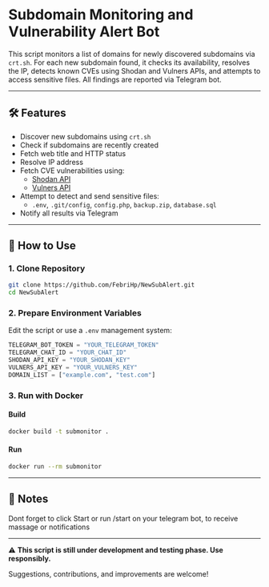 # Subdomain Monitoring and Vulnerability Alert Bot

This script monitors a list of domains for newly discovered subdomains via `crt.sh`. For each new subdomain found, it checks its availability, resolves the IP, detects known CVEs using Shodan and Vulners APIs, and attempts to access sensitive files. All findings are reported via Telegram bot.

---

## 🛠 Features

- Discover new subdomains using `crt.sh`
- Check if subdomains are recently created
- Fetch web title and HTTP status
- Resolve IP address
- Fetch CVE vulnerabilities using:
  - [Shodan API](https://www.shodan.io/)
  - [Vulners API](https://vulners.com/)
- Attempt to detect and send sensitive files:
  - `.env`, `.git/config`, `config.php`, `backup.zip`, `database.sql`
- Notify all results via Telegram

---

## 🚀 How to Use

### 1. Clone Repository
```bash
git clone https://github.com/FebriHp/NewSubAlert.git
cd NewSubAlert
```

### 2. Prepare Environment Variables
Edit the script or use a `.env` management system:
```python
TELEGRAM_BOT_TOKEN = "YOUR_TELEGRAM_TOKEN"
TELEGRAM_CHAT_ID = "YOUR_CHAT_ID"
SHODAN_API_KEY = "YOUR_SHODAN_KEY"
VULNERS_API_KEY = "YOUR_VULNERS_KEY"
DOMAIN_LIST = ["example.com", "test.com"]
```

### 3. Run with Docker
#### Build
```bash
docker build -t submonitor .
```
#### Run
```bash
docker run --rm submonitor
```

---

## 📝 Notes

Dont forget to click Start or run /start on your telegram bot, to receive massage or notifications

---

⚠️ **This script is still under development and testing phase. Use responsibly.**

Suggestions, contributions, and improvements are welcome!
